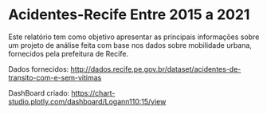 # Acidentes-Recife Entre 2015 a 2021
Este relatório tem como objetivo apresentar as principais informações sobre um projeto de análise feita com base nos dados sobre mobilidade urbana, fornecidos pela prefeitura de Recife.

Dados fornecidos: http://dados.recife.pe.gov.br/dataset/acidentes-de-transito-com-e-sem-vitimas

DashBoard criado: https://chart-studio.plotly.com/dashboard/Logann110:15/view

